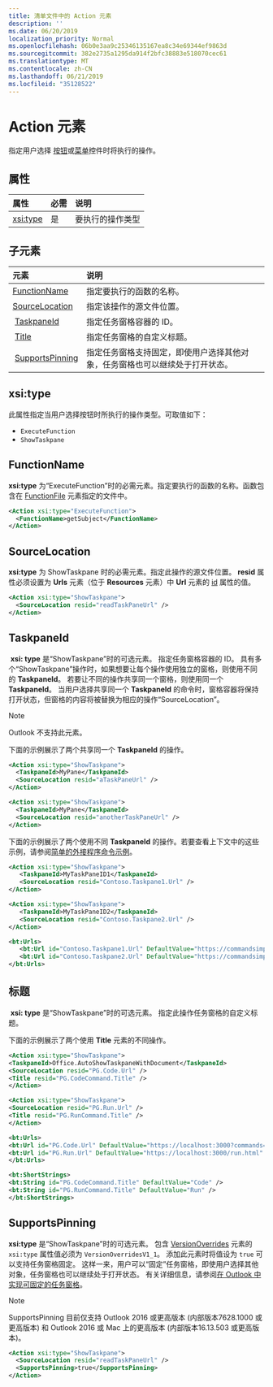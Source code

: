 ```yaml
---
title: 清单文件中的 Action 元素
description: ''
ms.date: 06/20/2019
localization_priority: Normal
ms.openlocfilehash: 06b0e3aa9c25346135167ea8c34e69344ef9863d
ms.sourcegitcommit: 382e2735a1295da914f2bfc38883e518070cec61
ms.translationtype: MT
ms.contentlocale: zh-CN
ms.lasthandoff: 06/21/2019
ms.locfileid: "35128522"
---
```

# <a name="action-element"></a>Action 元素

指定用户选择 [按钮](control.md#button-control)或[菜单](control.md#menu-dropdown-button-controls)控件时将执行的操作。

## <a name="attributes"></a>属性

|  属性  |  必需  |  说明  |
|:-----|:-----|:-----|
|  [xsi:type](#xsitype)  |  是  | 要执行的操作类型|

## <a name="child-elements"></a>子元素

|  元素 |  说明  |
|:-----|:-----|
|  [FunctionName](#functionname) |    指定要执行的函数的名称。 |
|  [SourceLocation](#sourcelocation) |    指定该操作的源文件位置。 |
|  [TaskpaneId](#taskpaneid) | 指定任务窗格容器的 ID。|
|  [Title](#title) | 指定任务窗格的自定义标题。|
|  [SupportsPinning](#supportspinning) | 指定任务窗格支持固定，即使用户选择其他对象，任务窗格也可以继续处于打开状态。|
  

## <a name="xsitype"></a>xsi:type

此属性指定当用户选择按钮时所执行的操作类型。可取值如下：

- `ExecuteFunction`
- `ShowTaskpane`

## <a name="functionname"></a>FunctionName

**xsi:type** 为“ExecuteFunction”时的必需元素。指定要执行的函数的名称。函数包含在 [FunctionFile](functionfile.md) 元素指定的文件中。

```xml
<Action xsi:type="ExecuteFunction">
  <FunctionName>getSubject</FunctionName>
</Action>
```

## <a name="sourcelocation"></a>SourceLocation

**xsi:type** 为 ShowTaskpane 时的必需元素。指定此操作的源文件位置。 **resid** 属性必须设置为 **Urls** 元素（位于 **Resources** 元素）中 **Url** 元素的 [id](resources.md) 属性的值。

```xml
<Action xsi:type="ShowTaskpane">
  <SourceLocation resid="readTaskPaneUrl" />
</Action>
```  

## <a name="taskpaneid"></a>TaskpaneId

 **xsi: type** 是“ShowTaskpane”时的可选元素。 指定任务窗格容器的 ID。 具有多个“ShowTaskpane”操作时，如果想要让每个操作使用独立的窗格，则使用不同的 **TaskpaneId**。 若要让不同的操作共享同一个窗格，则使用同一个 **TaskpaneId**。 当用户选择共享同一个 **TaskpaneId** 的命令时，窗格容器将保持打开状态，但窗格的内容将被替换为相应的操作“SourceLocation”。

> [!NOTE]
> Outlook 不支持此元素。

下面的示例展示了两个共享同一个 **TaskpaneId** 的操作。

```xml
<Action xsi:type="ShowTaskpane">
  <TaskpaneId>MyPane</TaskpaneId>
  <SourceLocation resid="aTaskPaneUrl" />
</Action>

<Action xsi:type="ShowTaskpane">
  <TaskpaneId>MyPane</TaskpaneId>
  <SourceLocation resid="anotherTaskPaneUrl" />
</Action>
```  

下面的示例展示了两个使用不同 **TaskpaneId** 的操作。若要查看上下文中的这些示例，请参阅[简单的外接程序命令示例](https://github.com/OfficeDev/Office-Add-in-Commands-Samples/blob/master/Simple/Manifest/SimpleAddin.xml)。

```xml
<Action xsi:type="ShowTaskpane">
   <TaskpaneId>MyTaskPaneID1</TaskpaneId>
   <SourceLocation resid="Contoso.Taskpane1.Url" />
</Action>

<Action xsi:type="ShowTaskpane">
   <TaskpaneId>MyTaskPaneID2</TaskpaneId>
   <SourceLocation resid="Contoso.Taskpane2.Url" />
</Action>
```  

```xml
<bt:Urls>
   <bt:Url id="Contoso.Taskpane1.Url" DefaultValue="https://commandsimple.azurewebsites.net/Taskpane.html" />
   <bt:Url id="Contoso.Taskpane2.Url" DefaultValue="https://commandsimple.azurewebsites.net/Taskpane2.html" />
</bt:Urls>
```  

## <a name="title"></a>标题

 **xsi: type** 是“ShowTaskpane”时的可选元素。 指定此操作任务窗格的自定义标题。

下面的示例展示了两个使用 **Title** 元素的不同操作。

```xml
<Action xsi:type="ShowTaskpane">
<TaskpaneId>Office.AutoShowTaskpaneWithDocument</TaskpaneId>
<SourceLocation resid="PG.Code.Url" />
<Title resid="PG.CodeCommand.Title" />
</Action>
```

```xml
<Action xsi:type="ShowTaskpane">
<SourceLocation resid="PG.Run.Url" />
<Title resid="PG.RunCommand.Title" />
</Action>
```

```xml
<bt:Urls>
<bt:Url id="PG.Code.Url" DefaultValue="https://localhost:3000?commands=1" />
<bt:Url id="PG.Run.Url" DefaultValue="https://localhost:3000/run.html" />
</bt:Urls>
```

```xml
<bt:ShortStrings>
<bt:String id="PG.CodeCommand.Title" DefaultValue="Code" />
<bt:String id="PG.RunCommand.Title" DefaultValue="Run" />
</bt:ShortStrings>
```

## <a name="supportspinning"></a>SupportsPinning

**xsi:type** 是“ShowTaskpane”时的可选元素。 包含 [VersionOverrides](versionoverrides.md) 元素的 `xsi:type` 属性值必须为 `VersionOverridesV1_1`。 添加此元素时将值设为 `true` 可以支持任务窗格固定。 这样一来，用户可以“固定”任务窗格，即使用户选择其他对象，任务窗格也可以继续处于打开状态。 有关详细信息，请参阅[在 Outlook 中实现可固定的任务窗格](/outlook/add-ins/pinnable-taskpane)。

> [!NOTE]
> SupportsPinning 目前仅支持 Outlook 2016 或更高版本 (内部版本7628.1000 或更高版本) 和 Outlook 2016 或 Mac 上的更高版本 (内部版本16.13.503 或更高版本)。

```xml
<Action xsi:type="ShowTaskpane">
  <SourceLocation resid="readTaskPaneUrl" />
  <SupportsPinning>true</SupportsPinning>
</Action>
```
